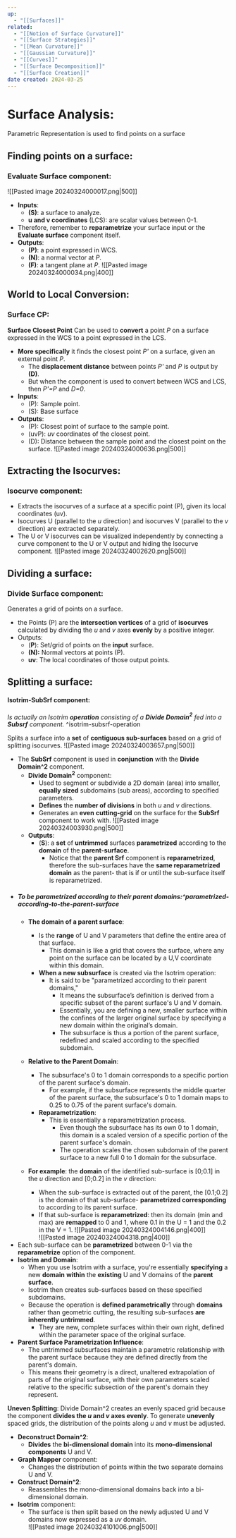 ```yaml
---
up:
  - "[[Surfaces]]"
related:
  - "[[Notion of Surface Curvature]]"
  - "[[Surface Strategies]]"
  - "[[Mean Curvature]]"
  - "[[Gaussian Curvature]]"
  - "[[Curves]]"
  - "[[Surface Decomposition]]"
  - "[[Surface Creation]]"
date created: 2024-03-25
---
```

# Surface Analysis:
Parametric Representation is used to find points on a surface
## Finding points on a surface:
### **Evaluate Surface** component:

![[Pasted image 20240324000017.png|500]]
- **Inputs**:
	- **(S)**: a surface to analyze.
	- **u and v coordinates** (LCS): are scalar values between 0-1.
- Therefore, remember to **reparametrize** your surface input or the **Evaluate surface** component itself. 
- **Outputs**:
	- **(P)**: a point expressed in WCS.
	- **(N)**: a normal vector at *P*.
	- **(F)**: a tangent plane at *P*.
	![[Pasted image 20240324000034.png|400]]

## World to Local Conversion:
### Surface CP: 
**Surface Closest Point**
Can be used to **convert** a point *P* on a surface expressed in the WCS to a point expressed in the LCS.
- **More specifically** it finds the closest point *P'* on a surface, given an external point *P*. 
	- The **displacement distance** between points *P'* and *P* is output by **(D)**.
	- But when the component is used to convert between WCS and LCS, then *P'=P* and *D=0*.
- **Inputs**:
	- (P): Sample point.
	- (S): Base surface
- **Outputs**:
	- (P): Closest point of surface to the sample point.
	- (uvP): *uv* coordinates of the closest point.
	- (D): Distance between the sample point and the closest point on the surface.
	![[Pasted image 20240324000636.png|500]]


## Extracting the Isocurves:
### Isocurve component:
- Extracts the isocurves of a surface at a specific point (P), given its local coordinates (uv).
- Isocurves U (parallel to the *u* direction) and isocurves V (parallel to the *v* direction) are extracted separately.
- The U or V isocurves can be visualized independently by connecting a curve component to the U or V output and hiding the Isocurve component. 
![[Pasted image 20240324002620.png|500]]

## Dividing a surface:
### Divide Surface component:
Generates a grid of points on a surface. 
- the Points (P) are the **intersection vertices** of a grid of **isocurves** calculated by dividing the *u* and *v* axes **evenly** by a positive integer.
- Outputs:
	- (**P**): Set/grid of points on the **input** surface.
	- **(N):** Normal vectors at points (P).
	- **uv**: The local coordinates of those output points.

## Splitting a surface:
#### Isotrim-SubSrf component:
*Is actually an Isotrim **operation** consisting of a **Divide Domain$^2$** fed into a **Subsrf** component.* ^isotrim-subsrf-operation

Splits a surface into a **set** of **contiguous sub-surfaces** based on a grid of splitting isocurves.
	![[Pasted image 20240324003657.png|500]]

- The **SubSrf** component is used in **conjunction** with the **Divide Domain^2** component. 
	-   **Divide Domain$^2$** component:
		- Used to segment or subdivide a 2D domain (area) into smaller, **equally sized** subdomains (sub areas), according to specified parameters.
		- **Defines** the **number of divisions** in both *u* and *v* directions.
		- Generates an **even** **cutting-grid** on the surface for the **SubSrf** component to work with. 
		![[Pasted image 20240324003930.png|500]]
	- **Outputs**:
		- (**S**): a **set** of **untrimmed** surfaces **parametrized** according to the **domain** of the **parent-surface**. 
			- Notice that the **parent Srf** component is **reparametrized**, therefore the sub-surfaces have the **same reparametrized domain** as the parent- that is if or until the sub-surface itself is reparametrized. 
- ##### To be parametrized according to their parent domains:^parametrized-according-to-the-parent-surface
	- **The domain of a parent surface**:
		- Is the **range** of U and V parameters that define the entire area of that surface. 
			- This domain is like a grid that covers the surface, where any point on the surface can be located by a U,V coordinate within this domain.
		- **When a new subsurface** is created via  the Isotrim operation:
			- It is said to be "parametrized according to their parent domains,"
				- It means the subsurface’s definition is derived from a specific subset of the parent surface's U and V domain.
				- Essentially, you are defining a new, smaller surface within the confines of the larger original surface by specifying a new domain within the original’s domain. 
				- The subsurface is thus a portion of the parent surface, redefined and scaled according to the specified subdomain.
	- **Relative to the Parent Domain**: 
		- The subsurface's 0 to 1 domain corresponds to a specific portion of the parent surface's domain. 
			- For example, if the subsurface represents the middle quarter of the parent surface, the subsurface's 0 to 1 domain maps to 0.25 to 0.75 of the parent surface's domain.
		- **Reparametrization**: 
			- This is essentially a reparametrization process.
				- Even though the subsurface has its own 0 to 1 domain, this domain is a scaled version of a specific portion of the parent surface's domain. 
				- The operation scales the chosen subdomain of the parent surface to a new full 0 to 1 domain for the subsurface.

	-  **For example**: the **domain** of the identified sub-surface is [0;0.1] in the *u* direction and [0;0.2] in the *v* direction: 
		- When the sub-surface is extracted out of the parent, the [0.1;0.2] is the domain of that sub-surface- **parametrized corresponding** to according to its parent surface.
		- If that sub-surface is **reparametrized**: then its domain (min and max) are **remapped** to 0 and 1, where 0.1 in the U = 1 and the 0.2 in the V = 1.
			![[Pasted image 20240324004146.png|400]]	
			![[Pasted image 20240324004318.png|400]]
- Each sub-surface can be **parametrized** between 0-1 via the **reparametrize** option of the component. 
- **Isotrim and Domain**: 
	- When you use Isotrim with a surface, you're essentially **specifying** a new **domain** **within** the **existing** U and V domains of the **parent** **surface**. 
	- Isotrim then creates sub-surfaces based on these specified subdomains. 
	- Because the operation is **defined parametrically** through **domains** rather than geometric cutting, the resulting sub-surfaces **are inherently untrimmed**. 
		- They are new, complete surfaces within their own right, defined within the parameter space of the original surface.
- **Parent Surface Parametrization Influence**: 
	- The untrimmed subsurfaces maintain a parametric relationship with the parent surface because they are defined directly from the parent's domain. 
	- This means their geometry is a direct, unaltered extrapolation of parts of the original surface, with their own parameters scaled relative to the specific subsection of the parent's domain they represent.

**Uneven Splitting**:
Divide Domain^2 creates an evenly spaced grid because the component **divides the *u* and *v* axes evenly**.
To generate **unevenly** spaced grids, the distribution of the points along *u* and *v* must be adjusted.
- **Deconstruct Domain^2**:
	- **Divides** the **bi-dimensional** **domain** into its **mono-dimensional** **components** U and V. 
- **Graph Mapper** component:
	- Changes the distribution of points within the two separate domains U and V. 
- **Construct Domain^2**:
	- Reassembles the mono-dimensional domains back into a bi-dimensional domain.
- **Isotrim** component:
	- The surface is then split based on the newly adjusted U and V domains now expressed as a *uv* domain.  
		![[Pasted image 20240324101006.png|500]]
